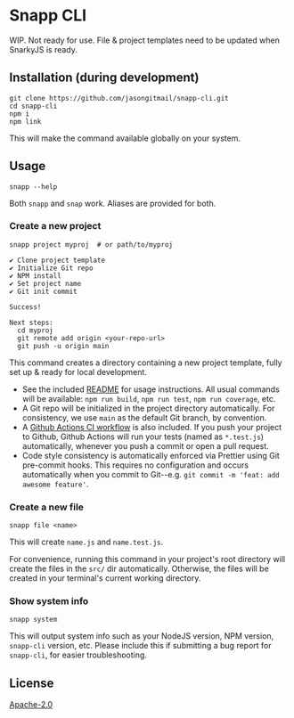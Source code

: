 # Snapp CLI

WIP. Not ready for use. File & project templates need to be updated when
SnarkyJS is ready.

## Installation (during development)

    git clone https://github.com/jasongitmail/snapp-cli.git
    cd snapp-cli
    npm i
    npm link

This will make the command available globally on your system.

## Usage

    snapp --help

Both `snapp` and `snap` work. Aliases are provided for both.

### Create a new project

    snapp project myproj  # or path/to/myproj

    ✔ Clone project template
    ✔ Initialize Git repo
    ✔ NPM install
    ✔ Set project name
    ✔ Git init commit

    Success!

    Next steps:
      cd myproj
      git remote add origin <your-repo-url>
      git push -u origin main

This command creates a directory containing a new project template, fully set up
& ready for local development.

- See the included [README](templates/project/README.md) for usage instructions.
  All usual commands will be available: `npm run build`, `npm run test`,
  `npm run coverage`, etc.
- A Git repo will be initialized in the project directory automatically. For
  consistency, we use `main` as the default Git branch, by convention.
- A [Github Actions CI workflow](templates/project/.github/workflows/ci.yml) is
  also included. If you push your project to Github, Github Actions will run
  your tests (named as `*.test.js`) automatically, whenever you push a commit or
  open a pull request.
- Code style consistency is automatically enforced via Prettier using Git
  pre-commit hooks. This requires no configuration and occurs automatically
  when you commit to Git--e.g. `git commit -m 'feat: add awesome feature'`.

### Create a new file

    snapp file <name>

This will create `name.js` and `name.test.js`.

For convenience, running this command in your project's root directory will
create the files in the `src/` dir automatically. Otherwise, the files will be
created in your terminal's current working directory.

### Show system info

    snapp system

This will output system info such as your NodeJS version, NPM version,
`snapp-cli` version, etc. Please include this if submitting a bug report for
`snapp-cli`, for easier troubleshooting.

## License

[Apache-2.0](LICENSE)
